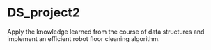 # DS_project2
Apply the knowledge learned from the course of data structures and implement an efficient robot floor cleaning algorithm. 
